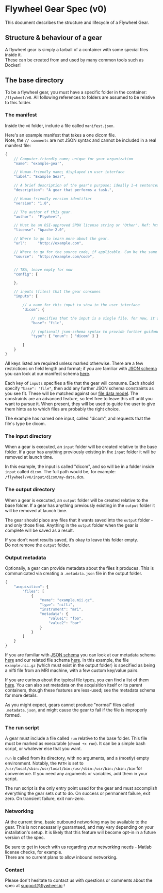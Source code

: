 # Flywheel Gear Spec (v0)

This document describes the structure and lifecycle of a Flywheel Gear.

## Structure & behaviour of a gear

A flywheel gear is simply a tarball of a container with some special files inside it.<br>
These can be created from and used by many common tools such as Docker!

## The base directory

To be a flywheel gear, you must have a specific folder in the container: `/flywheel/v0`.
All following references to folders are assumed to be relative to this folder.

### The manifest

Inside the `v0` folder, include a file called `manifest.json`.

Here's an example manifest that takes a one dicom file.<br>
Note, the `// comments` are not JSON syntax and cannot be included in a real manifest file:

```javascript
{
	// Computer-friendly name; unique for your organization
	"name": "example-gear",

	// Human-friendly name; displayed in user interface
	"label": "Example Gear",

	// A brief description of the gear's purpose; ideally 1-4 sentences
	"description": "A gear that performs a task.",

	// Human-friendly version identifier
	"version": "1.0",

	// The author of this gear.
	"author":  "Flywheel",

	// Must be an OSI-approved SPDX license string or 'Other'. Ref: https://spdx.org/licenses
	"license": "Apache-2.0",

	// Where to go to learn more about the gear.
	"url":     "http://example.com",

	// Where to go for the source code, if applicable. Can be the same as the above url.
	"source":  "http://example.com/code",


	// TBA, leave empty for now
	"config": {

	},

	// inputs (files) that the gear consumes
	"inputs": {

		// a name for this input to show in the user interface
		"dicom": {

			// specifies that the input is a single file. for now, it's the only type.
			"base": "file",

			// (optional) json-schema syntax to provide further guidance
			"type": { "enum": [ "dicom" ] }

		}
	}
}
```

All keys listed are required unless marked otherwise. There are a few restrictions on field length and format; if you are familiar with [JSON schema](http://json-schema.org) you can look at our manifest schema [here](manifest.schema.json).

Each key of `inputs` specifies a file that the gear will consume. Each should specify `"base": "file"`, then add any further JSON schema constraints as you see fit. These will be matched against our [file data model](https://github.com/scitran/core/wiki/Data-Model,-v2#file-subdocument-only). The constraints are an advanced feature, so feel free to leave this off until you want to pursue it. When present, they will be used to guide the user to give them hints as to which files are probably the right choice.

The example has named one input, called "dicom", and requests that the file's type be dicom.

### The input directory

When a gear is executed, an `input` folder will be created relative to the base folder. If a gear has anything previously existing in the `input` folder it will be removed at launch time.

In this example, the input is called "dicom", and so will be in a folder inside `input` called `dicom`.
The full path would be, for example: `/flywheel/v0/input/dicom/my-data.dcm`.

### The output directory

When a gear is executed, an `output` folder will be created relative to the base folder. If a gear has anything previously existing in the `output` folder it will be removed at launch time.

The gear should place any files that it wants saved into the `output` folder - and only those files.
Anything in the `output` folder when the gear is complete will be saved as a result.

If you don’t want results saved, it’s okay to leave this folder empty.<br>
Do not remove the `output` folder.

### Output metadata

Optionally, a gear can provide metadata about the files it produces. This is communicated via creating a `.metadata.json` file in the output folder.

```javascript
{
	"acquisition": {
		"files": [
			{
				"name": "example.nii.gz",
				"type": "nifti",
				"instrument": "mri",
				"metadata": {
					"value1": "foo",
					"value2": "bar"
				}
			}
		]
	}
}
```

If you are familiar with [JSON schema](http://json-schema.org) you can look at our metadata schema [here](https://github.com/scitran/core/blob/master/api/schemas/input/enginemetadata.json) and our related file schema [here](https://github.com/scitran/core/blob/master/api/schemas/input/file.json). In this example, the file `example.nii.gz` (which must exist in the output folder) is specified as being a nifti file from an MRI machine, with a few custom key/value pairs.

If you are curious about the typical file types, you can find a list of them [here](https://github.com/scitran/core/blob/d4da9eb299db9a7c6c27bdee1032d36db7cef919/api/files.py#L245-L269). You can also set metadata on the acquisition itself or its parent containers, though these features are less-used; see the metadata schema for more details.

As you might expect, gears cannot produce "normal" files called `.metadata.json`, and might cause the gear to fail if the file is improperly formed.

### The run script

A gear must include a file called `run` relative to the base folder. This file must be marked as executable (`chmod +x run`). It can be a simple bash script, or whatever else that you want.

`run` is called from its directory, with no arguments, and a (mostly) empty environment. Notably, the `PATH` is set to `/usr/local/sbin:/usr/local/bin:/usr/sbin:/usr/bin:/sbin:/bin` for convenience. If you need any arguments or variables, add them in your script.

The run script is the only entry point used for the gear and must accomplish everything the gear sets out to do. On success or permanent failure, exit zero. On transient failure, exit non-zero.

### Networking

At the current time, basic outbound networking may be available to the gear. This is not necessarily guaranteed, and may vary depending on your installation's setup. It is likely that this feature will become opt-in in a future version of the spec.

Be sure to get in touch with us regarding your networking needs - Matlab license checks, for example.<br>
There are no current plans to allow inbound networking.

### Contact

Please don't hesitate to contact us with questions or comments about the spec at support@flywheel.io !
